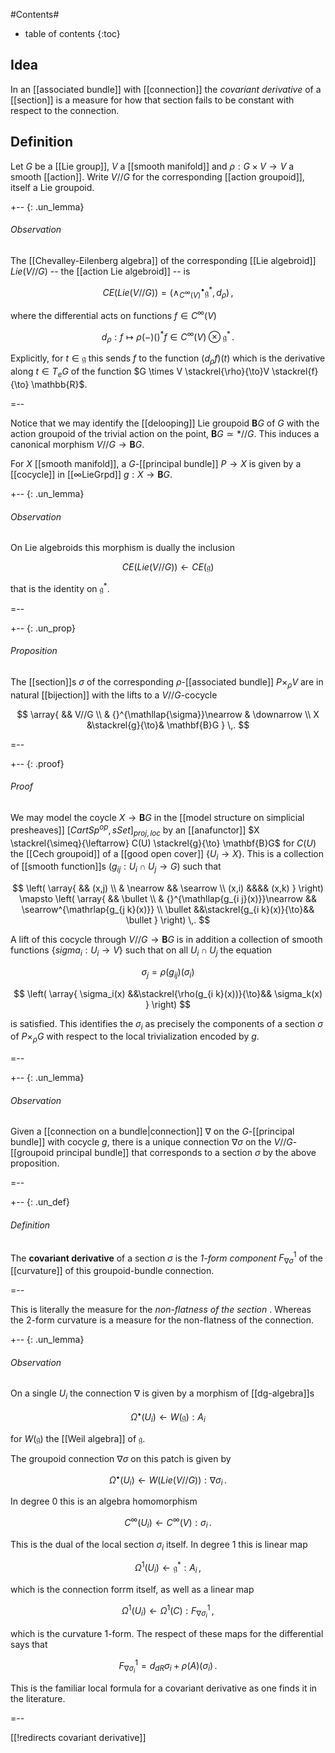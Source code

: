 
#Contents#
* table of contents
{:toc}

## Idea

In an [[associated bundle]] with [[connection]] the _covariant derivative_ of a [[section]] is a measure for how that section fails to be constant with respect to the connection.

## Definition

Let $G$ be a [[Lie group]], $V$ a [[smooth manifold]] and $\rho : G \times V \to V$ a smooth [[action]]. Write $V//G$ for the corresponding [[action groupoid]], itself a Lie groupoid. 

+-- {: .un_lemma}
###### Observation

The [[Chevalley-Eilenberg algebra]] of the corresponding [[Lie algebroid]] $Lie(V//G)$ -- the [[action Lie algebroid]] -- is 

$$
  CE(Lie(V//G)) = (\wedge^\bullet_{C^\infty(V)} \mathfrak{g}^*, d_{\rho})
  \,,
$$

where the differential acts on functions $f \in C^\infty(V)$ 

$$
  d_\rho : f \mapsto \rho(-)()^* f \in C^\infty(V)\otimes \mathfrak{g}^*
  \,.
$$

Explicitly, for $t \in \mathfrak{g}$ this sends $f$ to the function
$(d_\rho f)(t)$ which is the derivative along $t \in T_e G$ of the function $G \times V \stackrel{\rho}{\to}V \stackrel{f}{\to} \mathbb{R}$.

=--

Notice that we may identify the [[delooping]] Lie groupoid $\mathbf{B}G$ of $G$ with the action groupoid of the trivial action on the point, $\mathbf{B}G \simeq *//G$. This induces a canonical morphism $V//G \to \mathbf{B}G$.

For $X$ [[smooth manifold]], a $G$-[[principal bundle]] $P \to X$ is given by a  [[cocycle]] in [[∞LieGrpd]] $g : X \to \mathbf{B}G$. 

+-- {: .un_lemma}
###### Observation

On Lie algebroids this morphism is dually the inclusion

$$
  CE(Lie(V//G)) \leftarrow CE(\mathfrak{g})
$$

that is the identity on $\mathfrak{g}^*$.

=--

+-- {: .un_prop}
###### Proposition

The [[section]]s $\sigma$ of the corresponding $\rho$-[[associated bundle]] $P \times_\rho V$ are in natural [[bijection]] with the lifts to a $V//G$-cocycle

$$
  \array{
    && V//G
    \\
    & {}^{\mathllap{\sigma}}\nearrow & \downarrow
    \\
    X &\stackrel{g}{\to}& \mathbf{B}G
  }
  \,.
$$

=--

+-- {: .proof}
###### Proof

We may model the coycle $X \to \mathbf{B}G$ in the [[model structure on simplicial presheaves]] $[CartSp^{op}, sSet]_{proj,loc}$ by an [[anafunctor]] $X \stackrel{\simeq}{\leftarrow} C(U) \stackrel{g}{\to} \mathbf{B}G$ for $C(U)$ the [[Cech groupoid]] of a [[good open cover]] $\{U_i \to X\}$. This is a collection of [[smooth function]]s $(g_{i j} : U_i \cap U_j \to G)$ such that

$$
  \left(
    \array{
      && (x,j)
      \\
      & \nearrow && \searrow
      \\
      (x,i) &&&& (x,k)
    }
  \right)
  \mapsto
  \left(
    \array{
      && \bullet
      \\
      & {}^{\mathllap{g_{i j}(x)}}\nearrow && \searrow^{\mathrlap{g_{j k}(x)}}
      \\
      \bullet &&\stackrel{g_{i k}(x)}{\to}&& \bullet
    }
  \right)
  \,.
$$

A lift of this cocycle through $V//G \to \mathbf{B}G$ is in addition a collection of smooth functions $\{sigma_i : U_i \to V\}$ such that on all $U_i \cap U_j$ the equation

$$
  \sigma_j = \rho(g_{i j})(\sigma_i)
$$

$$
  \left(
    \array{
      \sigma_i(x) &&\stackrel{\rho(g_{i k}(x))}{\to}&& \sigma_k(x)
    }
  \right)
$$

is satisfied. This identifies the $\sigma_i$ as precisely the components of a section $\sigma$ of $P \times_\rho G$ with respect to the local trivialization encoded by $g$.

=--

+-- {: .un_lemma}
###### Observation

Given a [[connection on a bundle|connection]] $\nabla$ on the $G$-[[principal bundle]] with cocycle $g$, there is a unique connection $\nabla \sigma$ on the $V//G$-[[groupoid principal bundle]] that corresponds to a section $\sigma$ by the above proposition.

=--

+-- {: .un_def}
###### Definition

The **covariant derivative** of a section $\sigma$ is the _1-form component_ $F_{\nabla \sigma}^1$ of the [[curvature]] of this groupoid-bundle connection.

=--

This is literally the measure for the _non-flatness of the section_ . Whereas the 2-form curvature is a measure for the non-flatness of the connection.

+-- {: .un_lemma}
###### Observation

On a single $U_i$ the connection $\nabla$ is given by a morphism of [[dg-algebra]]s 

$$
  \Omega^\bullet(U_i) \leftarrow W(\mathfrak{g}) : A_i
$$

for $W(\mathfrak{g})$ the [[Weil algebra]] of $\mathfrak{g}$.

The groupoid connection $\nabla \sigma$ on this patch is given by

$$
  \Omega^\bullet(U_i) \leftarrow W(Lie(V//G)) : \nabla \sigma_i
  \,.
$$

In degree 0 this is an algebra homomorphism

$$
  C^\infty(U_i) \leftarrow C^\infty(V) : \sigma_i
  \,.
$$

This is the dual of the local section $\sigma_i$ itself. In degree 1 this is linear map

$$
  \Omega^1(U_i) \leftarrow \mathfrak{g}^* : A_i
  \,,
$$

which is the connection forrm itself, as well as a linear map

$$
  \Omega^1(U_i) \leftarrow \Omega^1(C) : F^1_{\nabla \sigma_i}
  \,,
$$

which is the curvature 1-form. The respect of these maps for the differential says that

$$
  F^1_{\nabla \sigma_i} = d_{dR} \sigma_i + \rho(A)(\sigma_i)
  \,.
$$

This is the familiar local formula for a covariant derivative as one finds it in the literature.

=--

[[!redirects covariant derivative]]